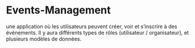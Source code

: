 # Events-Management
une application où les utilisateurs peuvent créer, voir et s’inscrire à des événements. Il y aura différents types de rôles (utilisateur / organisateur), et plusieurs modèles de données.
